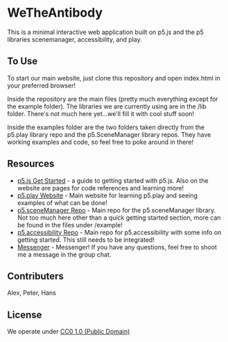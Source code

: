 # WeTheAntibody

This is a minimal interactive web application built on p5.js and the p5 libraries scenemanager, accessibility, and play.

## To Use

To start our main website, just clone this repository and open index.html in your preferred browser!

Inside the repository are the main files (pretty much everything except for the example folder). The libraries we are currently using are in the /lib folder. There's not much here yet...we'll fill it with cool stuff soon!

Inside the examples folder are the two folders taken directly from the p5.play library repo and the p5.SceneManager library repos. They have working examples and code, so feel free to poke around in there!


## Resources

- [p5.js Get Started](https://p5js.org/get-started/) - a guide to getting started with p5.js. Also on the website are pages for code references and learning more!
- [p5.play Website](https://molleindustria.github.io/p5.play/) - Main website for learning p5.play and seeing examples of what can be done!
- [p5.sceneManager Repo](https://github.com/mveteanu/p5.SceneManager) - Main repo for the p5.sceneManager library. Not too much here other than a quick getting started section, more can be found in the files under /example!
- [p5.accessibility Repo](https://github.com/processing/p5.accessibility) - Main repo for p5.accessibility with some info on getting started. This still needs to be integrated!
- [Messenger](https://www.messenger.com/t/4011751315566157) - Messenger! If you have any questions, feel free to shoot me a message in the group chat.


## Contributers

Alex, Peter, Hans

## License

We operate under [CC0 1.0 (Public Domain)](LICENSE.md)
